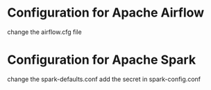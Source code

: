 # Configuration for Apache Airflow
change the airflow.cfg file 

# Configuration for Apache Spark
change the spark-defaults.conf 
add the secret in spark-config.conf
